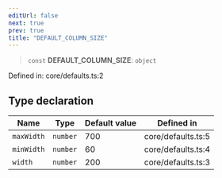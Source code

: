 ```yaml
---
editUrl: false
next: true
prev: true
title: "DEFAULT_COLUMN_SIZE"
---
```


> `const` **DEFAULT\_COLUMN\_SIZE**: `object`

Defined in: core/defaults.ts:2

## Type declaration

| Name | Type | Default value | Defined in |
| ------ | ------ | ------ | ------ |
| <a id="maxwidth"></a> `maxWidth` | `number` | 700 | core/defaults.ts:5 |
| <a id="minwidth"></a> `minWidth` | `number` | 60 | core/defaults.ts:4 |
| <a id="width"></a> `width` | `number` | 200 | core/defaults.ts:3 |
